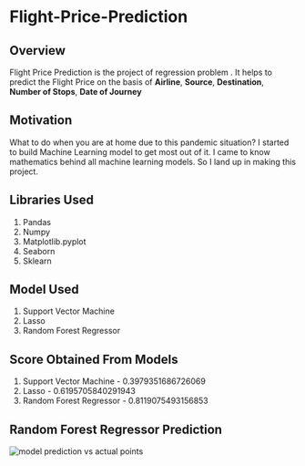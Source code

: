 # Flight-Price-Prediction

## Overview 
Flight Price Prediction is the project of regression problem . It helps to predict the Flight Price on the basis of **Airline**, **Source**, **Destination**, **Number of Stops**, **Date of Journey**

## Motivation
What to do when you are at home due to this pandemic situation? I started to build Machine Learning model to get most out of it. I came to know mathematics behind all machine learning models. So I land up in making this project.

## Libraries Used
1. Pandas
2. Numpy
3. Matplotlib.pyplot
4. Seaborn 
5. Sklearn

## Model Used
1. Support Vector Machine
2. Lasso 
3. Random Forest Regressor

## Score Obtained From Models
1. Support Vector Machine  - 0.3979351686726069
2. Lasso                   - 0.6195705840291943
3. Random Forest Regressor - 0.8119075493156853

## Random Forest Regressor Prediction
![model prediction vs actual points](https://user-images.githubusercontent.com/55405381/92077742-a1b70100-edda-11ea-8849-764812442610.png)




